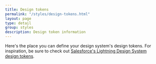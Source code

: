 ```yaml
---
title: Design tokens
permalink: "/styles/design-tokens.html"
layout: page
type: detail
group: styles
description: Design token information
---
```


Here's the place you can define your design system's design tokens. For inspiration, be sure to check out [Salesforce's Lightning Design System design tokens](https://www.lightningdesignsystem.com/design-tokens/).
